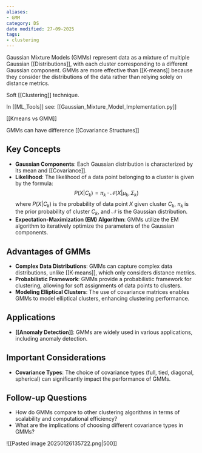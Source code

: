 ```yaml
---
aliases:
- GMM
category: DS
date modified: 27-09-2025
tags:
- clustering
---
```

Gaussian Mixture Models (GMMs) represent data as a mixture of multiple Gaussian [[Distributions]], with each cluster corresponding to a different Gaussian component. GMMs are more effective than [[K-means]] because they consider the distributions of the data rather than relying solely on distance metrics.

Soft [[Clustering]] technique.

In [[ML_Tools]] see: [[Gaussian_Mixture_Model_Implementation.py]]

[[Kmeans vs GMM]]

GMMs can have difference [[Covariance Structures]]
## Key Concepts

- **Gaussian Components**: Each Gaussian distribution is characterized by its mean and [[Covariance]].
- **Likelihood**: The likelihood of a data point belonging to a cluster is given by the formula:
  $$
  P(X | C_k) = \pi_k \cdot \mathcal{N}(X | \mu_k, \Sigma_k)
  $$
  where $P(X | C_k)$ is the probability of data point $X$ given cluster $C_k$, $\pi_k$ is the prior probability of cluster $C_k$, and $\mathcal{N}$ is the Gaussian distribution.
- **Expectation-Maximization (EM) Algorithm**: GMMs utilize the EM algorithm to iteratively optimize the parameters of the Gaussian components.

## Advantages of GMMs

- **Complex Data Distributions**: GMMs can capture complex data distributions, unlike [[K-means]], which only considers distance metrics.
- **Probabilistic Framework**: GMMs provide a probabilistic framework for clustering, allowing for soft assignments of data points to clusters.
- **Modeling Elliptical Clusters**: The use of covariance matrices enables GMMs to model elliptical clusters, enhancing clustering performance.

## Applications

- **[[Anomaly Detection]]**: GMMs are widely used in various applications, including anomaly detection.

## Important Considerations

- **Covariance Types**: The choice of covariance types (full, tied, diagonal, spherical) can significantly impact the performance of GMMs.

## Follow-up Questions

- How do GMMs compare to other clustering algorithms in terms of scalability and computational efficiency?
- What are the implications of choosing different covariance types in GMMs?

![[Pasted image 20250126135722.png|500]]